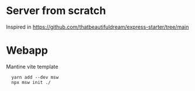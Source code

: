 
# Server from scratch
  Inspired in https://github.com/thatbeautifuldream/express-starter/tree/main


# Webapp
  Mantine vite template
```
  yarn add --dev msw
  npx msw init ./
```

